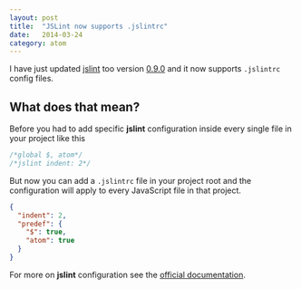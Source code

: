 ```yaml
---
layout: post
title:  "JSLint now supports .jslintrc"
date:   2014-03-24
category: atom
---
```


I have just updated [jslint](https://atom.io/packages/jslint) too version [0.9.0](https://github.com/tcarlsen/atom-jslint/releases/tag/v0.9.0) and it now supports `.jslintrc` config files.

## What does that mean?

Before you had to add specific **jslint** configuration inside every single file in your project like this

```javascript
/*global $, atom*/
/*jslint indent: 2*/
```

But now you can add a `.jslintrc` file in your project root and the configuration will apply to every JavaScript file in that project.

```json
{
  "indent": 2,
  "predef": {
    "$": true,
    "atom": true
  }
}
```

For more on **jslint** configuration see the [official documentation](http://www.jslint.com/lint.html#options).
